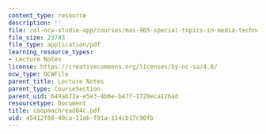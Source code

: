 ```yaml
---
content_type: resource
description: ''
file: /ol-ocw-studio-app/courses/mas-965-special-topics-in-media-technology-cooperative-machines-fall-2003/45412f8840ca11abf91a114cb17c90fb_coopmachread04c.pdf
file_size: 23703
file_type: application/pdf
learning_resource_types:
- Lecture Notes
license: https://creativecommons.org/licenses/by-nc-sa/4.0/
ocw_type: OCWFile
parent_title: Lecture Notes
parent_type: CourseSection
parent_uid: 649ab72a-e5e3-4b6e-b47f-1728eca126ad
resourcetype: Document
title: coopmachread04c.pdf
uid: 45412f88-40ca-11ab-f91a-114cb17c90fb
---
```

